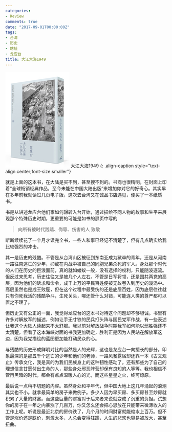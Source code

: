 ```yaml
---
categories:
- Review
comments: true
date: "2017-09-01T00:00:00Z"
tags:
- 台湾
- 历史
- 瞎扯
- 龙应台
title: 大江大海1949
---
```


![CommonCrawl](/assets/river_sea_1949.jpeg)
大江大海1949
{: .align-caption style="text-align:center;font-size:smaller"}

就是上面的这本书，在大陆是买不到，甚至搜不到的。书商也很精明，在封面上印着“全球畅销经典作品，至今未能在中国大陆出版”来增加你对它的好奇心。其实早在多年前我就读过几页电子版，这次去台湾又在诚品书店遇见，便买了一本纸质书。

书是从讲述龙应台他们家如何辗转入台开始，通过描绘不同人物的故事和生平来展现那个特殊历史时期，更重要的可能是如书的扉页中写的

> 向所有被时代践踏、侮辱、伤害的人 致敬

断断续续花了一个月才读完全书，一些人和事已经记不清楚了，但有几点确实给我比较强烈的冲击。

其一是历史的残酷。不管是从台湾山区被征到东南亚成为狱卒的青年，还是从河南一路往南逃亡的少年，抑或在内战中被自己的同胞兄弟杀死的军人。身处那个时代的人们在历史的巨浪面前，真的就如蝼蚁一般，没有选择的权利，只能随波逐流。但反过来思考，历史往往又是被几个人左右。不管是日军将领，还是国共两党的高层，因为他们的诉求和命令，成千上万的平民百姓便被无故卷入到历史的漩涡中。高层虽然也是成王败寇，但在这个过程中最受伤的还是底层百姓，因为底层往往就只有你死我活的残酷争斗，生死关头，哪还管什么对错，可能连人类的尊严都可以置之不理了。

但历史又有公正的一面，我觉得龙应台的这本书对待这个问题却不够坦诚。书里有许多对解放军的描述，例如让手无寸铁的民兵打头阵与国民党军作战，有一些表述让我这个大陆人读起来不太舒服。我以前对解放战争时期我军如何能以弱胜强还不太清楚，但看了这本海峡对面的书我更加确定，胜利正是因为人民站在解放军这边，因为我党描绘的蓝图更加能打动民众的心。

与残酷的历史形成鲜明对比的当然是人的光辉，这也是龙应台一向擅长的部分。印象最深的是那五千个逃亡的少年和他们的老师，一路风餐露宿却还靠一本《古文观止》传承文化，我是真的为我们民族身上的这种韧性感动了。还有那些为了自己的理想信念甘愿付出生命的人，那些身处邪恶阵营却保有良知的人等等。我也相信不管再黑暗的时代，都会有点点温暖人心的光，而这些星星之火，终可燎原。

最后说一点稍不切题的内容。虽然身处和平年代，但中国大地上这几年涌起的浪潮其实也不小。就拿最简单的房子来做例子。多少人因为早买房、多买房甚至炒房就积累了大量的财富。而这些巨量的财富对于后来者来说就变成了沉重的负担。试想你的房子在一年之内暴涨了几百万，你又怎么还会把心思放在只能带来微薄收入的工作上呢。听说是最近北京的房价跌了，几个月的时间财富就能缩水上百万。但不管是涨价还是跌价，刺激太多，人总会变得狂躁，人生的悲欢也容易被放大，甚至扭曲。